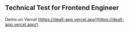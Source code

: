 ## Technical Test for Frontend Engineer

Demo on Vercel [https://deall-app.vercel.app](https://deall-app.vercel.app/).

